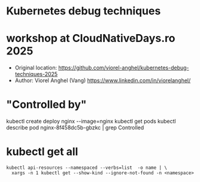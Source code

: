 # Kubernetes debug techniques
# workshop at CloudNativeDays.ro 2025

- Original location: https://github.com/viorel-anghel/kubernetes-debug-techniques-2025
- Author: Viorel Anghel (Vang) https://www.linkedin.com/in/viorelanghel/

# "Controlled by"

kubectl create deploy nginx --image=nginx
kubectl get pods
kubectl describe pod nginx-8f458dc5b-gbzkc | grep Controlled

# kubectl get all

```
kubectl api-resources --namespaced --verbs=list  -o name | \
  xargs -n 1 kubectl get --show-kind --ignore-not-found -n <namespace>

```

